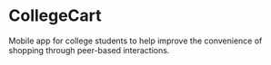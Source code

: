 # CollegeCart
Mobile app for college students to help improve the convenience of shopping through peer-based interactions.
